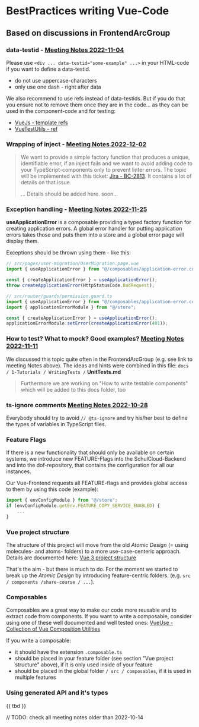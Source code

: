 # BestPractices writing Vue-Code

## Based on discussions in FrontendArcGroup

### data-testid - [Meeting Notes 2022-11-04](https://docs.dbildungscloud.de/x/mYHADQ)

Please use ``<div ... data-testid="some-example" ...>`` in your HTML-code if you want to define a data-testid.

- do not use uppercase-characters
- only use one dash - right after data

We also recommend to use refs instead of data-testids. But if you do that you ensure not to remove them once they are in the code... as they can be used in the component-code and for testing:

- [VueJs - template refs](https://vuejs.org/guide/essentials/template-refs.html)
- [VueTestUtils - ref](https://v1.test-utils.vuejs.org/api/#ref)



### Wrapping of inject - [Meeting Notes 2022-12-02](https://docs.dbildungscloud.de/x/2gIMDg)
> We want to provide a simple factory function that produces a unique, identifiable error, if an inject fails and we want to avoid adding code to your TypeScript-components only to prevent linter errors.
> The topic will be implemented with this ticket: [Jira - BC-2813](https://ticketsystem.dbildungscloud.de/browse/BC-2813). It contains a lot of details on that issue.
>
> ... Details should be added here. soon...


### Exception handling - [Meeting Notes 2022-11-25](https://docs.dbildungscloud.de/x/joL4DQ)

**useApplicationError** is a composable providing a typed factory function for creating application errors.
A global error handler for putting application errors takes those and puts them into a store and a global error page will display them.

Exceptions should be thrown using them - like this:

```TypeScript
// src/pages/user-migration/UserMigration.page.vue
import { useApplicationError } from "@/composables/application-error.composable";

const { createApplicationError } = useApplicationError();
throw createApplicationError(HttpStatusCode.BadRequest);
```

```TypeScript
// src/router/guards/permission.guard.ts
import { useApplicationError } from "@/composables/application-error.composable";
import { applicationErrorModule } from "@/store";

const { createApplicationError } = useApplicationError();
applicationErrorModule.setError(createApplicationError(401));
```


### How to test? What to mock? Good examples? [Meeting Notes 2022-11-11](https://docs.dbildungscloud.de/x/6gHSDQ)

We discussed this topic quite often in the FrontendArcGroup (e.g. see link to meeting Notes above).
The ideas and hints were combined in this file:
``docs / 1-Tutorials / WritingTests /`` **UnitTests.md**
> Furthermore we are working on "How to write testable components" which will be added to this docs folder, too

### ts-ignore comments [Meeting Notes 2022-10-28](https://docs.dbildungscloud.de/x/2gGvDQ)

Everybody should try to avoid ``// @ts-ignore`` and try his/her best to define the types of variables in TypeScript files.

### Feature Flags

If there is a new functionality that should only be available on certain systems, we introduce new FEATURE-Flags into the SchulCloud-Backend and into the dof-repository, that contains the configuration for all our instances.

Our Vue-Frontend requests all FEATURE-flags and provides global access to them by using this code (example):

```TypeScript
import { envConfigModule } from "@/store";
if (envConfigModule.getEnv.FEATURE_COPY_SERVICE_ENABLED) {
    ...
}
```

### Vue project structure

The structure of this project will move from the old *Atomic Design* (= using molecules- and atoms- folders) to a more use-case-centeric approach.
Details are documented here: [Vue 3 project structure](https://docs.dbildungscloud.de/x/oYAgDQ)

That's the aim - but there is much to do. For the moment we started to break up the *Atomic Design* by introducing feature-centric folders. (e.g. ``src / components /share-course / ...``).

### Composables

Composables are a great way to make our code more reusable and to extract code from components. If you want to write a composable, consider using one of these well documented and well tested ones:
[VueUse - Collection of Vue Composition Utilities](https://vueuse.org/)

If you write a composable:

- it should have the extension ``.composable.ts``
- should be placed in your feature folder (see section "Vue project structure" above), if it is only used inside of your feature
- should be placed in the global folder ``/ src / composables``, if it is used in multiple features

### Using generated API and it's types

{{ tbd }}

// TODO: check all meeting notes older than 2022-10-14
